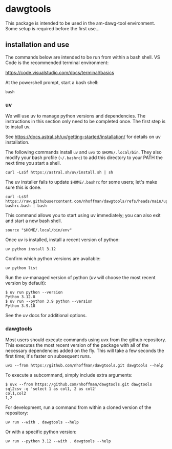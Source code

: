 # dawgtools

This package is intended to be used in the am-dawg-tool environment.
Some setup is required before the first use...

## installation and use

The commands below are intended to be run from within a bash shell. VS
Code is the recommended terminal environment:

https://code.visualstudio.com/docs/terminal/basics

At the powershell prompt, start a bash shell:

```
bash
```

### uv

We will use uv to manage python versions and dependencies. The
instructions in this section only need to be completed once. The first
step is to install uv.

See https://docs.astral.sh/uv/getting-started/installation/ for
details on uv installation.

The following commands install ``uv`` and ``uvx`` to
``$HOME/.local/bin``. They also modify your bash profile
(``~/.bashrc``) to add this directory to your PATH the next time you
start a shell.

```
curl -LsSf https://astral.sh/uv/install.sh | sh
```

The uv installer fails to update `$HOME/.bashrc` for some users; let's
make sure this is done.

```
curl -LsSf https://raw.githubusercontent.com/nhoffman/dawgtools/refs/heads/main/update-bashrc.bash | bash
```

This command allows you to start using uv immediately; you can also
exit and start a new bash shell.

```
source "$HOME/.local/bin/env"
```

Once uv is installed, install a recent version of python:

```
uv python install 3.12
```

Confirm which python versions are available:

```
uv python list
```

Run the uv-managed version of python (uv will choose the most recent
version by default):

```
$ uv run python --version
Python 3.12.8
$ uv run --python 3.9 python --version
Python 3.9.18
```

See the uv docs for additional options.

### dawgtools

Most users should execute commands using uvx from the github
repository. This executes the most recent version of the package with
all of the necessary dependencies added on the fly. This will take a
few seconds the first time; it's faster on subsequent runs.

```
uvx --from https://github.com/nhoffman/dawgtools.git dawgtools --help
```

To execute a subcommand, simply include extra arguments:

```
$ uvx --from https://github.com/nhoffman/dawgtools.git dawgtools sql2csv -q 'select 1 as col1, 2 as col2'
col1,col2
1,2
```

For development, run a command from within a cloned version of the
repository:

```
uv run --with . dawgtools --help
```

Or with a specific python version:

```
uv run --python 3.12 --with . dawgtools --help
```

